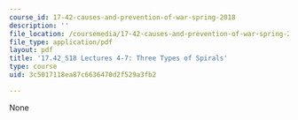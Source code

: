 ```yaml
---
course_id: 17-42-causes-and-prevention-of-war-spring-2018
description: ''
file_location: /coursemedia/17-42-causes-and-prevention-of-war-spring-2018/3c5017118ea87c6636470d2f529a3fb2_MIT17_42S18_lec4-7_ThreeSpirals.pdf
file_type: application/pdf
layout: pdf
title: '17.42_S18 Lectures 4-7: Three Types of Spirals'
type: course
uid: 3c5017118ea87c6636470d2f529a3fb2

---
```

None